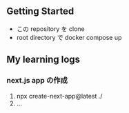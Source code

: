 ## Getting Started

- この repository を clone
- root directory で docker compose up

## My learning logs

### next.js app の作成

1. npx create-next-app@latest ./
1. ...
